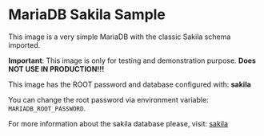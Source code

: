 # MariaDB Sakila Sample

This image is a very simple MariaDB with the classic Sakila schema imported.

**Important**: This image is only for testing and demonstration purpose. **Does NOT USE IN PRODUCTION!!!**

This image has the ROOT password and database configured with: **sakila**

You can change the root password via environment variable: `MARIADB_ROOT_PASSWORD`.

For more information about the sakila database please, visit: [sakila](https://dev.mysql.com/doc/sakila/en/)
